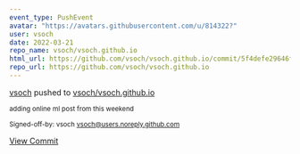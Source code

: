 ```yaml
---
event_type: PushEvent
avatar: "https://avatars.githubusercontent.com/u/814322?"
user: vsoch
date: 2022-03-21
repo_name: vsoch/vsoch.github.io
html_url: https://github.com/vsoch/vsoch.github.io/commit/5f4defe29646fbef01c8bbc814db9341475f4d0c
repo_url: https://github.com/vsoch/vsoch.github.io
---
```


<a href='https://github.com/vsoch' target='_blank'>vsoch</a> pushed to <a href='https://github.com/vsoch/vsoch.github.io' target='_blank'>vsoch/vsoch.github.io</a>

<small>adding online ml post from this weekend

Signed-off-by: vsoch <vsoch@users.noreply.github.com></small>

<a href='https://github.com/vsoch/vsoch.github.io/commit/5f4defe29646fbef01c8bbc814db9341475f4d0c' target='_blank'>View Commit</a>